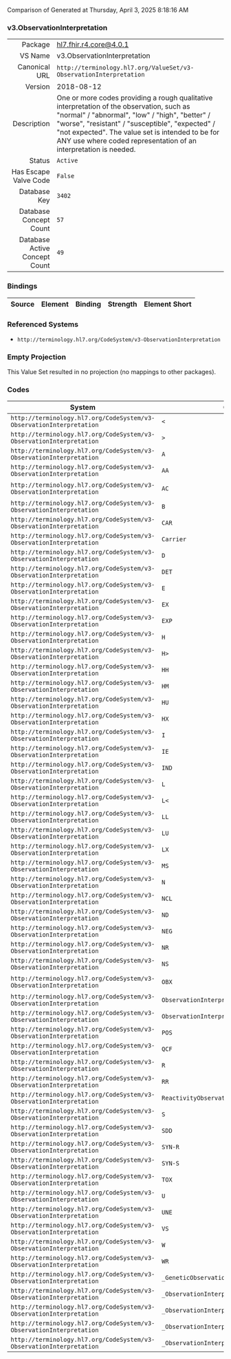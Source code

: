 Comparison of 
Generated at Thursday, April 3, 2025 8:18:16 AM

### v3.ObservationInterpretation

|      |     |
| ---: | --- |
| Package | hl7.fhir.r4.core@4.0.1 |
| VS Name | v3.ObservationInterpretation |
| Canonical URL | `http://terminology.hl7.org/ValueSet/v3-ObservationInterpretation` |
| Version | 2018-08-12 |
| Description | One or more codes providing a rough qualitative interpretation of the observation, such as "normal" / "abnormal", "low" / "high", "better" / "worse", "resistant" /  "susceptible", "expected" / "not expected". The value set is intended to be for ANY use where coded representation of an interpretation is needed. |
| Status | `Active` |
| Has Escape Valve Code | `False` |
| Database Key | `3402` |
| Database Concept Count | `57` |
| Database Active Concept Count | `49` |
### Bindings

| Source | Element | Binding | Strength | Element Short |
| ------ | ------- | ------- | -------- | ------------- |

### Referenced Systems

* `http://terminology.hl7.org/CodeSystem/v3-ObservationInterpretation`
### Empty Projection

This Value Set resulted in no projection (no mappings to other packages).

### Codes

| System | Code | Display |
| ------ | ---- | ------- |
| `http://terminology.hl7.org/CodeSystem/v3-ObservationInterpretation` | `<` | Off scale low |
| `http://terminology.hl7.org/CodeSystem/v3-ObservationInterpretation` | `>` | Off scale high |
| `http://terminology.hl7.org/CodeSystem/v3-ObservationInterpretation` | `A` | Abnormal |
| `http://terminology.hl7.org/CodeSystem/v3-ObservationInterpretation` | `AA` | Critical abnormal |
| `http://terminology.hl7.org/CodeSystem/v3-ObservationInterpretation` | `AC` | Anti-complementary substances present |
| `http://terminology.hl7.org/CodeSystem/v3-ObservationInterpretation` | `B` | Better |
| `http://terminology.hl7.org/CodeSystem/v3-ObservationInterpretation` | `CAR` | Carrier |
| `http://terminology.hl7.org/CodeSystem/v3-ObservationInterpretation` | `Carrier` | Carrier |
| `http://terminology.hl7.org/CodeSystem/v3-ObservationInterpretation` | `D` | Significant change down |
| `http://terminology.hl7.org/CodeSystem/v3-ObservationInterpretation` | `DET` | Detected |
| `http://terminology.hl7.org/CodeSystem/v3-ObservationInterpretation` | `E` | Equivocal |
| `http://terminology.hl7.org/CodeSystem/v3-ObservationInterpretation` | `EX` | outside threshold |
| `http://terminology.hl7.org/CodeSystem/v3-ObservationInterpretation` | `EXP` | Expected |
| `http://terminology.hl7.org/CodeSystem/v3-ObservationInterpretation` | `H` | High |
| `http://terminology.hl7.org/CodeSystem/v3-ObservationInterpretation` | `H>` | Significantly high |
| `http://terminology.hl7.org/CodeSystem/v3-ObservationInterpretation` | `HH` | Critical high |
| `http://terminology.hl7.org/CodeSystem/v3-ObservationInterpretation` | `HM` | Hold for Medical Review |
| `http://terminology.hl7.org/CodeSystem/v3-ObservationInterpretation` | `HU` | Significantly high |
| `http://terminology.hl7.org/CodeSystem/v3-ObservationInterpretation` | `HX` | above high threshold |
| `http://terminology.hl7.org/CodeSystem/v3-ObservationInterpretation` | `I` | Intermediate |
| `http://terminology.hl7.org/CodeSystem/v3-ObservationInterpretation` | `IE` | Insufficient evidence |
| `http://terminology.hl7.org/CodeSystem/v3-ObservationInterpretation` | `IND` | Indeterminate |
| `http://terminology.hl7.org/CodeSystem/v3-ObservationInterpretation` | `L` | Low |
| `http://terminology.hl7.org/CodeSystem/v3-ObservationInterpretation` | `L<` | Significantly low |
| `http://terminology.hl7.org/CodeSystem/v3-ObservationInterpretation` | `LL` | Critical low |
| `http://terminology.hl7.org/CodeSystem/v3-ObservationInterpretation` | `LU` | Significantly low |
| `http://terminology.hl7.org/CodeSystem/v3-ObservationInterpretation` | `LX` | below low threshold |
| `http://terminology.hl7.org/CodeSystem/v3-ObservationInterpretation` | `MS` | moderately susceptible |
| `http://terminology.hl7.org/CodeSystem/v3-ObservationInterpretation` | `N` | Normal |
| `http://terminology.hl7.org/CodeSystem/v3-ObservationInterpretation` | `NCL` | No CLSI defined breakpoint |
| `http://terminology.hl7.org/CodeSystem/v3-ObservationInterpretation` | `ND` | Not detected |
| `http://terminology.hl7.org/CodeSystem/v3-ObservationInterpretation` | `NEG` | Negative |
| `http://terminology.hl7.org/CodeSystem/v3-ObservationInterpretation` | `NR` | Non-reactive |
| `http://terminology.hl7.org/CodeSystem/v3-ObservationInterpretation` | `NS` | Non-susceptible |
| `http://terminology.hl7.org/CodeSystem/v3-ObservationInterpretation` | `OBX` | Interpretation qualifiers in separate OBX segments |
| `http://terminology.hl7.org/CodeSystem/v3-ObservationInterpretation` | `ObservationInterpretationDetection` | ObservationInterpretationDetection |
| `http://terminology.hl7.org/CodeSystem/v3-ObservationInterpretation` | `ObservationInterpretationExpectation` | ObservationInterpretationExpectation |
| `http://terminology.hl7.org/CodeSystem/v3-ObservationInterpretation` | `POS` | Positive |
| `http://terminology.hl7.org/CodeSystem/v3-ObservationInterpretation` | `QCF` | Quality control failure |
| `http://terminology.hl7.org/CodeSystem/v3-ObservationInterpretation` | `R` | Resistant |
| `http://terminology.hl7.org/CodeSystem/v3-ObservationInterpretation` | `RR` | Reactive |
| `http://terminology.hl7.org/CodeSystem/v3-ObservationInterpretation` | `ReactivityObservationInterpretation` | ReactivityObservationInterpretation |
| `http://terminology.hl7.org/CodeSystem/v3-ObservationInterpretation` | `S` | Susceptible |
| `http://terminology.hl7.org/CodeSystem/v3-ObservationInterpretation` | `SDD` | Susceptible-dose dependent |
| `http://terminology.hl7.org/CodeSystem/v3-ObservationInterpretation` | `SYN-R` | Synergy - resistant |
| `http://terminology.hl7.org/CodeSystem/v3-ObservationInterpretation` | `SYN-S` | Synergy - susceptible |
| `http://terminology.hl7.org/CodeSystem/v3-ObservationInterpretation` | `TOX` | Cytotoxic substance present |
| `http://terminology.hl7.org/CodeSystem/v3-ObservationInterpretation` | `U` | Significant change up |
| `http://terminology.hl7.org/CodeSystem/v3-ObservationInterpretation` | `UNE` | Unexpected |
| `http://terminology.hl7.org/CodeSystem/v3-ObservationInterpretation` | `VS` | very susceptible |
| `http://terminology.hl7.org/CodeSystem/v3-ObservationInterpretation` | `W` | Worse |
| `http://terminology.hl7.org/CodeSystem/v3-ObservationInterpretation` | `WR` | Weakly reactive |
| `http://terminology.hl7.org/CodeSystem/v3-ObservationInterpretation` | `_GeneticObservationInterpretation` | GeneticObservationInterpretation |
| `http://terminology.hl7.org/CodeSystem/v3-ObservationInterpretation` | `_ObservationInterpretationChange` | ObservationInterpretationChange |
| `http://terminology.hl7.org/CodeSystem/v3-ObservationInterpretation` | `_ObservationInterpretationExceptions` | ObservationInterpretationExceptions |
| `http://terminology.hl7.org/CodeSystem/v3-ObservationInterpretation` | `_ObservationInterpretationNormality` | ObservationInterpretationNormality |
| `http://terminology.hl7.org/CodeSystem/v3-ObservationInterpretation` | `_ObservationInterpretationSusceptibility` | ObservationInterpretationSusceptibility |
